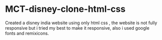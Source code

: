 # MCT-disney-clone-html-css
Created a disney india website using only html css , the website is not fully responsive but i tried my best to make it responsive, 
also i used google fonts and remixicons.
